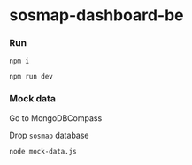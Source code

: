 # sosmap-dashboard-be

### Run

`npm i`

`npm run dev`

### Mock data

Go to MongoDBCompass

Drop `sosmap` database

`node mock-data.js`
